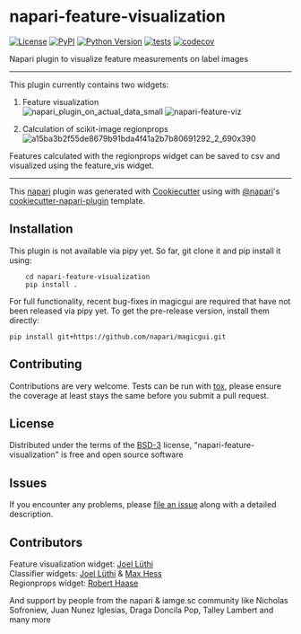 
# napari-feature-visualization

[![License](https://img.shields.io/pypi/l/napari-feature-visualization.svg?color=green)](https://github.com/jluethi/napari-feature-visualization/raw/master/LICENSE)
[![PyPI](https://img.shields.io/pypi/v/napari-feature-visualization.svg?color=green)](https://pypi.org/project/napari-feature-visualization)
[![Python Version](https://img.shields.io/pypi/pyversions/napari-feature-visualization.svg?color=green)](https://python.org)
[![tests](https://github.com/jluethi/napari-feature-visualization/workflows/tests/badge.svg)](https://github.com/jluethi/napari-feature-visualization/actions)
[![codecov](https://codecov.io/gh/jluethi/napari-feature-visualization/branch/master/graph/badge.svg)](https://codecov.io/gh/jluethi/napari-feature-visualization)

Napari plugin to visualize feature measurements on label images

----------------------------------
This plugin currently contains two widgets:
1. Feature visualization  
![napari_plugin_on_actual_data_small](https://user-images.githubusercontent.com/18033446/116708698-40c6e380-a9d0-11eb-8e9f-97a257c7bc33.gif)
![napari-feature-viz](https://user-images.githubusercontent.com/18033446/115883664-54150480-a44e-11eb-93df-ab355bb3db89.gif)

2. Calculation of scikit-image regionprops
![a15ba3b2f55de8679b91bda4f41a2b7b80691292_2_690x390](https://user-images.githubusercontent.com/18033446/117011582-4123ef00-acee-11eb-9c43-bf9336dcb038.jpeg)

Features calculated with the regionprops widget can be saved to csv and visualized using the feature_vis widget.

----------------------------------
This [napari] plugin was generated with [Cookiecutter] using with [@napari]'s [cookiecutter-napari-plugin] template.

<!--
Don't miss the full getting started guide to set up your new package:
https://github.com/napari/cookiecutter-napari-plugin#getting-started

and review the napari docs for plugin developers:
https://napari.org/docs/plugins/index.html
-->

## Installation

This plugin is not available via pipy yet.
So far, git clone it and pip install it using:
```
    cd napari-feature-visualization
    pip install .
```
For full functionality, recent bug-fixes in magicgui are required that have not been released via pipy yet. To get the pre-release version, install them directly:
```
pip install git+https://github.com/napari/magicgui.git
```

## Contributing

Contributions are very welcome. Tests can be run with [tox], please ensure
the coverage at least stays the same before you submit a pull request.

## License

Distributed under the terms of the [BSD-3] license,
"napari-feature-visualization" is free and open source software

## Issues

If you encounter any problems, please [file an issue] along with a detailed description.

[napari]: https://github.com/napari/napari
[Cookiecutter]: https://github.com/audreyr/cookiecutter
[@napari]: https://github.com/napari
[MIT]: http://opensource.org/licenses/MIT
[BSD-3]: http://opensource.org/licenses/BSD-3-Clause
[GNU GPL v3.0]: http://www.gnu.org/licenses/gpl-3.0.txt
[GNU LGPL v3.0]: http://www.gnu.org/licenses/lgpl-3.0.txt
[Apache Software License 2.0]: http://www.apache.org/licenses/LICENSE-2.0
[Mozilla Public License 2.0]: https://www.mozilla.org/media/MPL/2.0/index.txt
[cookiecutter-napari-plugin]: https://github.com/napari/cookiecutter-napari-plugin
[file an issue]: https://github.com/jluethi/napari-feature-visualization/issues
[napari]: https://github.com/napari/napari
[tox]: https://tox.readthedocs.io/en/latest/
[pip]: https://pypi.org/project/pip/
[PyPI]: https://pypi.org/

## Contributors
Feature visualization widget: [Joel Lüthi](https://github.com/jluethi)  
Classifier widgets: [Joel Lüthi](https://github.com/jluethi) & [Max Hess](https://github.com/MaksHess)  
Regionprops widget: [Robert Haase](https://github.com/haesleinhuepf)  

And support by people from the napari & iamge.sc community like Nicholas Sofroniew, Juan Nunez Iglesias, Draga Doncila Pop, Talley Lambert and many more

